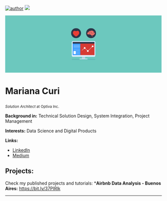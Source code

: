 [![author](https://img.shields.io/badge/author-mcuri-9cf)](https://www.linkedin.com/in/mmcuri) [![](https://img.shields.io/badge/contributions-welcome-brightgreen.svg?style=flat)](https://github.com/mmcuri/ds_handson/issues)

<p align="center">
  <img src="01_1_data.png" >
</p>

# Mariana Curi
<sub>*Solution Architect* at Optiva Inc.</sub>

**Background in:** Technical Solution Design, System Integration, Project Management

**Interests:** Data Science and Digital Products

**Links:**
* [LinkedIn](https://www.linkedin.com/in/mmcuri)
* [Medium](https://www.medium.com)

## Projects:
Check my published projects and tutorials:
***Airbnb Data Analysis - Buenos Aires:** https://bit.ly/37PIRlk

---




